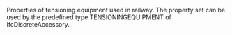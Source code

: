 Properties of tensioning equipment used in railway. The property set can be used by the predefined type TENSIONINGEQUIPMENT of IfcDiscreteAccessory.

<!-- end of short definition -->

